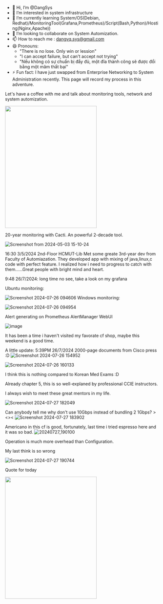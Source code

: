 - 👋 Hi, I’m @DangSys
- 👀 I’m interested in system infrastructure
- 🌱 I’m currently learning System/OS(Debian, Redhat)/MonitoringTool(Grafana,Prometheus)/Script(Bash,Python)/Hosting(Nginx,Apache))
- 💞️ I’m looking to collaborate on System Automization.
- 📫 How to reach me : dangvq.sys@gmail.com
- 😄 Pronouns:
    - "There is no lose. Only win or lession"
    - "I can accept failure, but can't accept not trying"
    - "Nếu không có sự chuẩn bị đẩy đủ, một đĩa thành công sẽ được đổi bằng một mâm thất bại"
- ⚡ Fun fact: I have just swapped from Enterprise Networking to System Administration recently. This page will record my process in this adventure.

Let's have a coffee with me and talk about monitoring tools, network and system automization.

<img src="https://github.com/DangSys/DangSys/assets/168504365/0c478859-e5e7-4330-90ab-d95178d07207" width=300, height=400>


20-year monitoring with Cacti. An powerful 2-decade tool.

![Screenshot from 2024-05-03 15-10-24](https://github.com/DangSys/DangSys/assets/168504365/49de9b14-658d-4c47-bab6-543f3dbbaf6a)

16:30 3/5/2024 2nd-Floor HCMUT-Lib Met some greate 3rd-year dev from Faculty of Automiazation. They developed app with mixing of java,linux,c code with perfect feature. 
I realized how i need to progress to catch with them......Great people with bright mind and heart.

9:48 26/7/2024: long time no see, take a look on my grafana

Ubuntu monitoring:

![Screenshot 2024-07-26 094606](https://github.com/user-attachments/assets/ae747d4c-8809-4ea7-b1b5-0cce2b650bbe)
Windows monitoring:

![Screenshot 2024-07-26 094954](https://github.com/user-attachments/assets/d938a7d6-cacb-4451-9b03-8d0d4355d86b)

Alert generating on Prometheus AlertManager WebUI

![image](https://github.com/user-attachments/assets/6c1fb929-5819-490b-844c-56e02f6a3859)

It has been a time i haven't visited my favorate cf shop, maybe this weekend is a good time.

A little update: 5:39PM 26/7/2024 2000-page documents from Cisco press :D
![Screenshot 2024-07-26 154952](https://github.com/user-attachments/assets/18c87543-1032-4a7b-bce0-bdd360508287)

![Screenshot 2024-07-26 160133](https://github.com/user-attachments/assets/aeb8aaaa-4e25-4d81-9059-9777d414dc2f)

I think this is nothing compared to Korean Med Exams :D

Already chapter 5, this is so well-explaned by professional CCIE instructors.

I always wish to meet these great mentors in my life.

![Screenshot 2024-07-27 182049](https://github.com/user-attachments/assets/1b78d75f-0323-4782-9fc9-403eced0a813)

Can anybody tell me why don't use 10Gbps instead of bundling 2 1Gbps? ><><
![Screenshot 2024-07-27 183902](https://github.com/user-attachments/assets/966ea395-1b8b-4f0b-8057-f42d706126aa)

Americano in this cf is good, fortunately, last time i tried espresso here and it was so bad.
![20240727_190100](https://github.com/user-attachments/assets/308b4123-f301-415b-b23e-4de13a13faf5)

<p>Operation is much more overhead than Configuration.</p>
<p>My last think is so wrong</p>

![Screenshot 2024-07-27 190744](https://github.com/user-attachments/assets/82c962dc-ac33-4135-87c0-bf35bfcdc194)

<p>Quote for today</p>
<img src="https://github.com/user-attachments/assets/f8a55103-485f-428b-8b99-eed52a0e6f5a" width=300, height=400>

<!---
DangSys/DangSys is a ✨ special ✨ repository because its `README.md` (this file) appears on your GitHub profile.
You can click the Preview link to take a look at your changes.
--->
